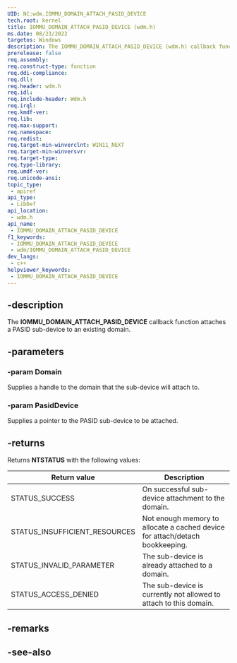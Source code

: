 ```yaml
---
UID: NC:wdm.IOMMU_DOMAIN_ATTACH_PASID_DEVICE
tech.root: kernel
title: IOMMU_DOMAIN_ATTACH_PASID_DEVICE (wdm.h)
ms.date: 08/23/2022
targetos: Windows
description: The IOMMU_DOMAIN_ATTACH_PASID_DEVICE (wdm.h) callback function attaches a PASID sub-device to an existing domain.
prerelease: false
req.assembly: 
req.construct-type: function
req.ddi-compliance: 
req.dll: 
req.header: wdm.h
req.idl: 
req.include-header: Wdm.h
req.irql: 
req.kmdf-ver: 
req.lib: 
req.max-support: 
req.namespace: 
req.redist: 
req.target-min-winverclnt: WIN11_NEXT
req.target-min-winversvr: 
req.target-type: 
req.type-library: 
req.umdf-ver: 
req.unicode-ansi: 
topic_type:
 - apiref
api_type:
 - LibDef
api_location:
 - wdm.h
api_name:
 - IOMMU_DOMAIN_ATTACH_PASID_DEVICE
f1_keywords:
 - IOMMU_DOMAIN_ATTACH_PASID_DEVICE
 - wdm/IOMMU_DOMAIN_ATTACH_PASID_DEVICE
dev_langs:
 - c++
helpviewer_keywords:
 - IOMMU_DOMAIN_ATTACH_PASID_DEVICE
---
```


## -description

The **IOMMU_DOMAIN_ATTACH_PASID_DEVICE** callback function attaches a PASID sub-device to an existing domain.

## -parameters

### -param Domain

Supplies a handle to the domain that the sub-device will attach to.

### -param PasidDevice

Supplies a pointer to the PASID sub-device to be attached.

## -returns

Returns **NTSTATUS** with the following values:

| Return value | Description |
|--|--|
| STATUS_SUCCESS | On successful sub-device attachment to the domain. |
| STATUS_INSUFFICIENT_RESOURCES | Not enough memory to allocate a cached device for attach/detach bookkeeping. |
| STATUS_INVALID_PARAMETER | The sub-device is already attached to a domain. |
| STATUS_ACCESS_DENIED | The sub-device is currently not allowed to attach to this domain. |

## -remarks

## -see-also
